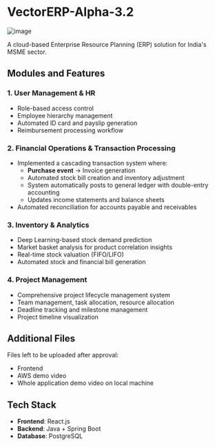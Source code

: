 # VectorERP-Alpha-3.2

![image](https://github.com/user-attachments/assets/58024621-19c6-487e-98f2-bf27b114e51a)


A cloud-based Enterprise Resource Planning (ERP) solution for India's MSME sector.

## Modules and Features

### 1. User Management & HR
- Role-based access control
- Employee hierarchy management
- Automated ID card and payslip generation
- Reimbursement processing workflow

### 2. Financial Operations & Transaction Processing
- Implemented a cascading transaction system where:  
  - **Purchase event** → Invoice generation  
  - Automated stock bill creation and inventory adjustment  
  - System automatically posts to general ledger with double-entry accounting  
  - Updates income statements and balance sheets
- Automated reconciliation for accounts payable and receivables

### 3. Inventory & Analytics
- Deep Learning-based stock demand prediction
- Market basket analysis for product correlation insights
- Real-time stock valuation (FIFO/LIFO)
- Automated stock and financial bill generation

### 4. Project Management
- Comprehensive project lifecycle management system
- Team management, task allocation, resource allocation
- Deadline tracking and milestone management
- Project timeline visualization

## Additional Files

Files left to be uploaded after approval:  
- Frontend  
- AWS demo video  
- Whole application demo video on local machine

## Tech Stack
- **Frontend**: React.js
- **Backend**: Java + Spring Boot
- **Database**: PostgreSQL

